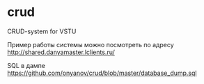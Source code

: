 # crud
CRUD-system for VSTU

Пример работы системы можно посмотреть по адресу http://shared.danyamaster.lclients.ru/

SQL в дампе https://github.com/onyanov/crud/blob/master/database_dump.sql

